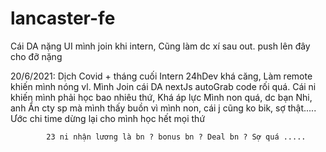 # lancaster-fe

Cái DA nặng UI mình join khi intern, Cũng làm dc xí sau out. 
push lên đây cho đỡ nặng


20/6/2021: Dịch Covid + tháng cuối Intern 24hDev khá căng, Làm remote khiến mình nóng vl.
           Mình Join cái DA nextJs autoGrab code rối quá. Cái ni khiến mình phải học bao nhiêu thứ, Khá áp lực
           Mình non quá, dc bạn Nhi, anh Ẩn cty sp mà mình thấy buồn vì mình non, cái j cũng ko bik, sợ thật..... 
           Ước chi time dừng lại cho mình học hết mọi thứ 

            23 ni nhận lương là bn ? bonus bn ? Deal bn ? Sợ quá .....
